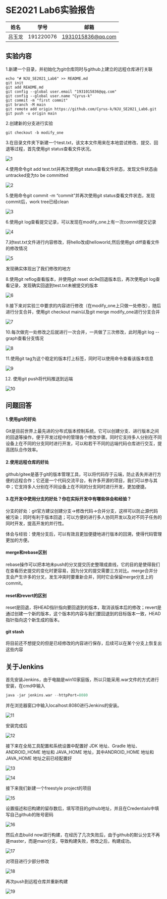 # SE2021 Lab6实验报告

|  姓名  |   学号    |       邮箱        |
| :----: | :-------: | :---------------: |
| 吕玉龙 | 191220076 | 1931015836@qq.com |



## 实验内容

1.新建一个目录，并初始化为git仓库同时与github上建立的远程仓库进行关联

```git
echo "# NJU_SE2021_Lab6" >> README.md
git init
git add README.md
git config --global user.email "1931015836@qq.com"
git config --global user.name "Cyrus-k"
git commit -m "first commit"
git branch -M main
git remote add origin https://github.com/Cyrus-k/NJU_SE2021_Lab6.git
git push -u origin main
```

2.创建新的分支进行实验

```git
git checkout -b modify_one
```

3.在目录文件夹下新建一个test.txt，该文本文件用来在本地尝试修改、提交、回退等过程，首先使用git status查看文件状况。

![1](ref/1.png)

4.使用命令git add test.txt并再次使用git status查看文件状态，发现文件状态由untracked变为to be committed

![2](ref/2.png)

5.使用命令git commit -m “commit”并再次使用git status查看文件状态，发现commit后，work tree已经clean

![3](ref/3.png)

6.使用git log查看提交记录，可以发现在modify_one上有一次commit提交记录

![4](ref/4.png)

7.对test.txt文件进行内容修改，将hello改成helloworld,然后使用git diff查看文件的修改情况

![5](ref/5.png)

发现确实体现出了我们修改的地方

8.使用git reflog查看版本，并使用git reset dc9e回退版本后，再次使用git log查看记录，发现确实回退到test.txt未被提交的版本

![6](ref/6.png)

9.接下来对实验三中要求的内容进行修改（在modify_one上只做一处修改），随后进行分支合并，使用git checkout main以及git merge modify_one进行分支合并

![7](ref/7.png)

10.每次做完一处修改之后就进行一次合并，一共做了三次修改，此时用git log --graph查看分支情况

![8](ref/8.png)

11.使用git tag为这个稳定的版本打上标签，同时可以使用命令查看该版本信息

![9](ref/9.png)

12. 使用git push将代码推送到远端

![10](ref/10.png)



## 问题回答

#### 1.使用git的好处

Git是目前世界上最先进的分布式版本控制系统，它可以创建分支、进行版本之间的回退等操作，便于开发过程中的管理各个修改步骤。同时它支持多人分别在不同设备上在不同的分支同时进行开发，可以和若干不同的远端代码仓库进行交互，提高团队合作效率。

#### 2.使用远程仓库的好处

github/gitee是基于git的版本管理工具，可以将代码存于云端，防止丢失并进行方便的远程合作；它还是一个代码交流平台，有许多开源的项目，我们可以参与其中；它支持多人分别在不同设备上在不同的分支同时进行开发，更加便捷。

#### 3.在开发中使用分支的好处？你在实际开发中有哪些体会和经验？

分支的好处：git官方建议创建分支->修改代码->合并分支，这样可以防止源代码被污染；同时有利于版本回退；可以方便的进行多人协同开发以及对不同子任务的同时开发，提高开发的并行性。

体会与经验：使用分支后，可以有效且更加便捷地进行版本的回溯，使得代码管理更加的方便。



#### merge和rebase区别

rebase操作可以把本地未push的分叉提交历史整理成直线，它的目的是使得我们在查看历史提交的变化时更容易，因为分叉的提交需要三方对比。merge合并分支会产生许多的分叉，发生冲突时要重新合并，同时它会保留merge分支上的commit。

#### reset和revert的区别

reset是回退，将HEAD指针指向要回退到的版本，取消该版本后的修改；revert是通过创建一个新的版本，这个版本的内容与我们要回退到的目标版本一致，HEAD指针指向这个新生成的版本。

#### git stash

将目前还不想提交的但是已经修改的内容进行保存，后续可以在某个分支上恢复出这些内容



## 关于Jenkins

首先安装Jenkins，由于电脑是win10家庭版，所以只能采用.war文件的方式进行安装，在cmd中输入

```swift
java -jar jenkins.war --httpPort=8080
```

并在浏览器窗口中输入localhost:8080进行Jenkins的安装。

![11](ref/11.png)

安装完成后

![12](ref/12.png)

接下来在全局工具配置和系统设置中配置好 JDK 地址、Gradle 地址、 ANDROID_HOME 地址和 JAVA_HOME 地址，其中ANDROID_HOME 地址和 JAVA_HOME 地址之前已经配置好

![13](ref/13.png)

![14](ref/14.png)



接下来我们新建一个freestyle project的项目

![15](ref/15.png)

设置描述和旧构建的留存数后，填写项目的github地址，并且在Credentials中填写自己github的账号密码

![16](ref/16.png)

然后点击build now进行构建，在经历了几次失败后，由于github的默认分支不再是master，而是main分支，导致构建失败，修改之后，构建成功。

![17](ref/17.png)

对项目进行少部分修改

![18](ref/18.png)

再次push到远程仓库并重新构建

![19](ref/19.png)

